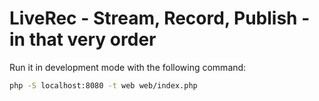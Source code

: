 # LiveRec - Stream, Record, Publish - in that very order

Run it in development mode with the following command:

``` bash
php -S localhost:8080 -t web web/index.php
```
